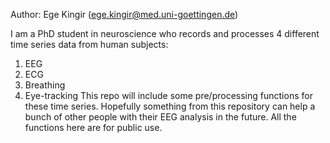 Author: Ege Kingir (ege.kingir@med.uni-goettingen.de)

I am a PhD student in neuroscience who records and processes 4 different time series data from human subjects:
  1) EEG
  2) ECG
  3) Breathing
  4) Eye-tracking
This repo will include some pre/processing functions for these time series.
Hopefully something from this repository can help a bunch of other people with their EEG analysis in the future.
All the functions here are for public use.

